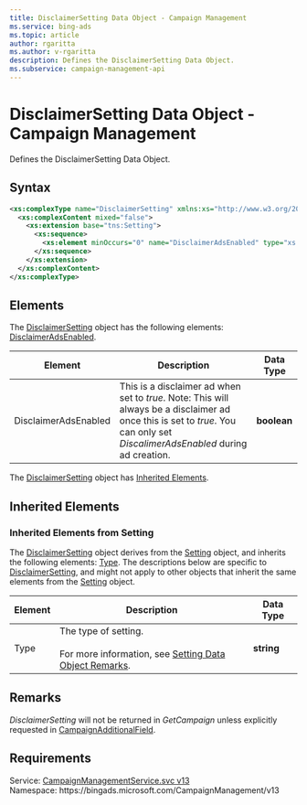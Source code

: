 ```yaml
---
title: DisclaimerSetting Data Object - Campaign Management
ms.service: bing-ads
ms.topic: article
author: rgaritta
ms.author: v-rgaritta
description: Defines the DisclaimerSetting Data Object.
ms.subservice: campaign-management-api
---
```

# DisclaimerSetting Data Object - Campaign Management
Defines the DisclaimerSetting Data Object.

## Syntax
```xml
<xs:complexType name="DisclaimerSetting" xmlns:xs="http://www.w3.org/2001/XMLSchema">
  <xs:complexContent mixed="false">
    <xs:extension base="tns:Setting">
      <xs:sequence>
        <xs:element minOccurs="0" name="DisclaimerAdsEnabled" type="xs:boolean" />
      </xs:sequence>
    </xs:extension>
  </xs:complexContent>
</xs:complexType>
```

## <a name="elements"></a>Elements

The [DisclaimerSetting](disclaimersetting.md) object has the following elements: [DisclaimerAdsEnabled](#disclaimeradsenabled).

|Element|Description|Data Type|
|-----------|---------------|-------------|
|<a name="disclaimeradsenabled"></a>DisclaimerAdsEnabled|This is a disclaimer ad when set to *true*. Note: This will always be a disclaimer ad once this is set to *true*. You can only set *DiscalimerAdsEnabled* during ad creation.|**boolean**|

The [DisclaimerSetting](disclaimersetting.md) object has [Inherited Elements](#inheritedelements).

## <a name="inheritedelements"></a>Inherited Elements

### <a name="inheritedelementssetting"></a>Inherited Elements from Setting
The [DisclaimerSetting](disclaimersetting.md) object derives from the [Setting](setting.md) object, and inherits the following elements: [Type](#type). The descriptions below are specific to [DisclaimerSetting](disclaimersetting.md), and might not apply to other objects that inherit the same elements from the [Setting](setting.md) object.  

|Element|Description|Data Type|
|-----------|---------------|-------------|
|<a name="type"></a>Type|The type of setting.<br/><br/>For more information, see [Setting Data Object Remarks](setting.md#remarks).|**string**|

## <a name="remarks"></a>Remarks
*DisclaimerSetting* will not be returned in *GetCampaign* unless explicitly requested in [CampaignAdditionalField](CampaignAdditionalField.md).

## Requirements
Service: [CampaignManagementService.svc v13](https://campaign.api.bingads.microsoft.com/Api/Advertiser/CampaignManagement/v13/CampaignManagementService.svc)  
Namespace: https\://bingads.microsoft.com/CampaignManagement/v13  

